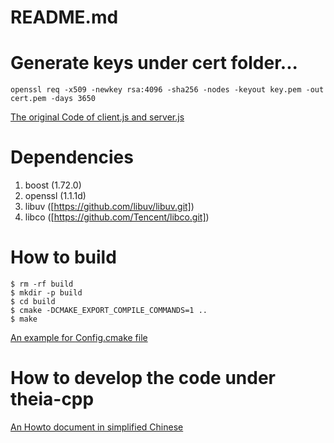 README.md
====

# Generate keys under cert folder...
```shell
openssl req -x509 -newkey rsa:4096 -sha256 -nodes -keyout key.pem -out cert.pem -days 3650
```

[The original Code of client.js and server.js](https://aticleworld.com/ssl-server-client-using-openssl-in-c/)


# Dependencies
1. boost (1.72.0)
2. openssl (1.1.1d)
3. libuv ([https://github.com/libuv/libuv.git])
4. libco ([https://github.com/Tencent/libco.git])

# How to build
```shell
$ rm -rf build
$ mkdir -p build
$ cd build
$ cmake -DCMAKE_EXPORT_COMPILE_COMMANDS=1 ..
$ make
```

[An example for <Project>Config.cmake file](https://gitlab.kitware.com/cmake/community/-/wikis/doc/tutorials/How-to-create-a-ProjectConfig.cmake-file)

# How to develop the code under theia-cpp
[An Howto document in simplified Chinese](http://note.youdao.com/noteshare?id=f7ed15927628d72dff4350fa52d6cfe0&sub=2F06DF6168954BC5A475A99408C52CC1)
